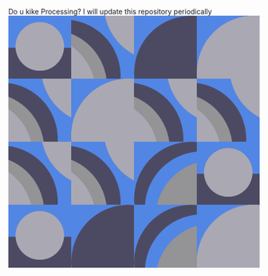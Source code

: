 Do u kike Processing?
I will update this repository periodically
![](https://github.com/lunaticmercury/processing_projects/blob/main/example.gif)
